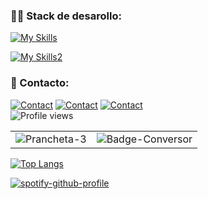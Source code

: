 
<h3 align="left">👨‍💻 Stack de desarollo:</h3>

[![My Skills](https://skillicons.dev/icons?i=js,python,php,kotlin,java&theme=light)](https://skillicons.dev)

[![My Skills2](https://skillicons.dev/icons?i=mysql,mongodb,firebase,sqlite,postgres&theme=light)](https://skillicons.dev)

<h3 align="left">📩 Contacto:</h3>

[![Contact](https://skillicons.dev/icons?i=linkedin&theme=light)](https://linkedin.com/in/sebastiangutierrezs)
[![Contact](https://skillicons.dev/icons?i=instagram&theme=light)](https://instagram.com/_sebastian_ismael)
<a href="mailto:gutierrezs.dev@outlook.com">![Contact](https://skillicons.dev/icons?i=gmail&theme=light)</a><br>
![Profile views](https://komarev.com/ghpvc/?username=SebastianIsmaelG&color=brightgreen&style=for-the-badge)

<table>
  <tr>
    <td valign="top"><img src="https://i.ibb.co/sHmJZXy/Prancheta-3.png" alt="Prancheta-3" border="0" ></td>
    <td valign="top"><img src="https://i.ibb.co/pKHG9dv/Badge-Conversor.png" alt="Badge-Conversor" border="0"></td>
  </tr>
</table>

[![Top Langs](https://github-readme-stats.vercel.app/api/top-langs/?username=SebastianIsmaelG)](https://github.com/anuraghazra/github-readme-stats)

[![spotify-github-profile](https://spotify-github-profile.kittinanx.com/api/view?uid=il12t91784ppkg0tw3skry8sm&cover_image=true&theme=default&show_offline=false&background_color=121212&interchange=true&bar_color=53b14f&bar_color_cover=true)](https://github.com/kittinan/spotify-github-profile)



